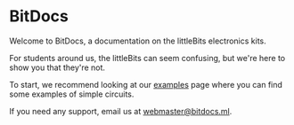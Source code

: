 # BitDocs

Welcome to BitDocs, a documentation on the littleBits electronics kits.

For students around us, the littleBits can seem confusing, but we're here to show you that they're not.

To start, we recommend looking at our [examples](placeholder) page where you can find some examples of simple circuits.

If you need any support, email us at <webmaster@bitdocs.ml>.
